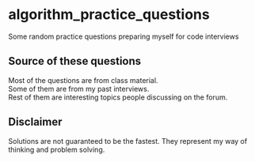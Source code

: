 # algorithm_practice_questions
Some random practice questions preparing myself for code interviews<br>
## Source of these questions
Most of the questions are from class material.<br>
Some of them are from my past interviews.<br>
Rest of them are interesting topics people discussing on the forum.<br>

## Disclaimer
Solutions are not guaranteed to be the fastest. They represent my way of thinking and problem solving.<br>

